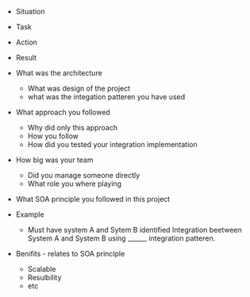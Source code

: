 * Situation 
* Task
* Action
* Result

* What was the architecture
  * What was design of the project
  * what was the integation patteren you have used

* What approach you followed 
  * Why did only this approach
  * How you follow 
  * How did you tested your integration implementation

* How big was your team
  * Did you manage someone directly
  * What role you where playing
  
* What SOA principle you followed in this project

* Example
  * Must have system A and Sytem B identified
  Integration beetween System A and System B using ______ integration patteren.
  
* Benifits - relates to SOA princlple 
  * Scalable
  * Resulbility 
  * etc
  
  
  
